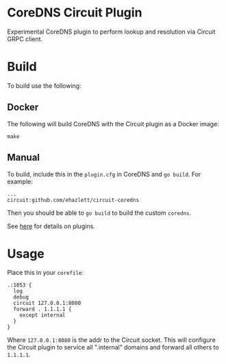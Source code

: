 # CoreDNS Circuit Plugin
Experimental CoreDNS plugin to perform lookup and resolution via Circuit GRPC client.

# Build
To build use the following:

## Docker
The following will build CoreDNS with the Circuit plugin as a Docker image:

`make`

## Manual
To build, include this in the `plugin.cfg` in CoreDNS and `go build`.  For example:

```
...
circuit:github.com/ehazlett/circuit-coredns
```

Then you should be able to `go build` to build the custom `coredns`.

See [here](https://coredns.io/2017/03/01/how-to-add-plugins-to-coredns/) for details on plugins.

# Usage
Place this in your `corefile`:

```
.:1053 {
  log
  debug
  circuit 127.0.0.1:8080
  forward . 1.1.1.1 {
    except internal
  }
}
```

Where `127.0.0.1:8080` is the addr to the Circuit socket.  This will configure
 the Circuit plugin to service all ".internal" domains and forward all others to `1.1.1.1`.
